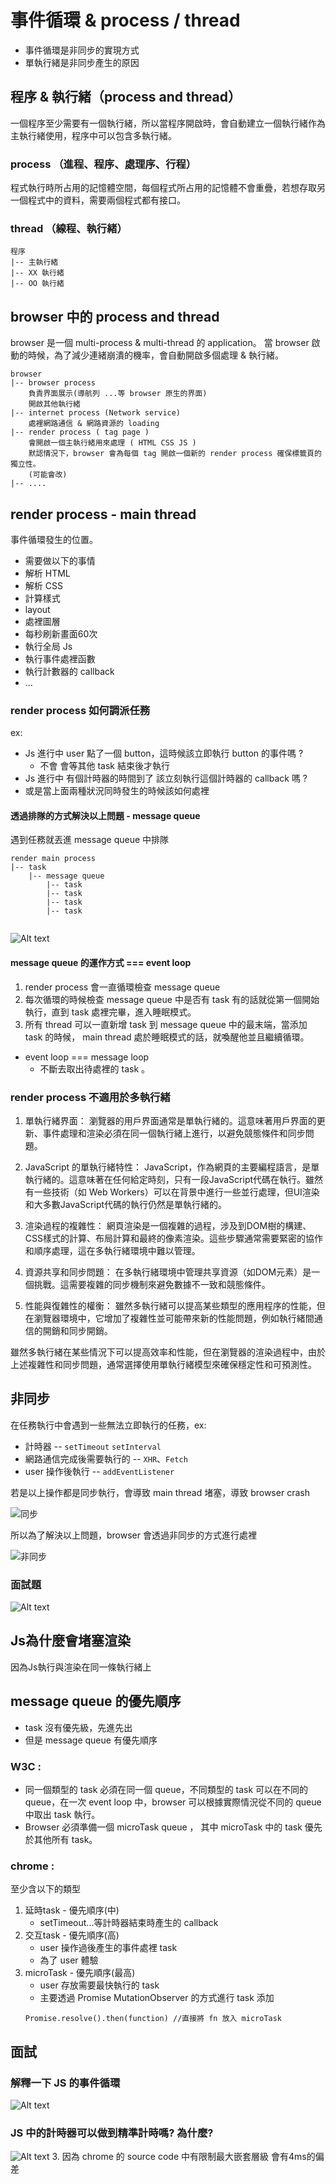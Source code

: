 # 事件循環 & process / thread
- 事件循環是非同步的實現方式
- 單執行緒是非同步產生的原因

## 程序 & 執行緒（process and thread）
 一個程序至少需要有一個執行緒，所以當程序開啟時，會自動建立一個執行緒作為主執行緒使用，程序中可以包含多執行緒。

###  process （進程、程序、處理序、行程）
程式執行時所占用的記憶體空間，每個程式所占用的記憶體不會重疊，若想存取另一個程式中的資料，需要兩個程式都有接口。

### thread （線程、執行緒）
```
程序
|-- 主執行緒
|-- XX 執行緒
|-- OO 執行緒
```

## browser 中的 process and thread
browser 是一個 multi-process & multi-thread 的 application。
當 browser 啟動的時候，為了減少連緒崩潰的機率，會自動開啟多個處理 & 執行緒。

```
browser
|-- browser process 
    負責界面展示(導航列 ...等 browser 原生的界面)
    開啟其他執行緒
|-- internet process (Network service)
    處裡網路通信 & 網路資源的 loading
|-- render process ( tag page )
    會開啟一個主執行緒用來處理 ( HTML CSS JS )
    默認情況下，browser 會為每個 tag 開啟一個新的 render process 確保標籤頁的獨立性。
    (可能會改)
|-- ....
```

## render process - main thread
事件循環發生的位置。
- 需要做以下的事情
- 解析 HTML
- 解析 CSS
- 計算樣式
-  layout 
- 處裡圖層
- 每秒刷新畫面60次
- 執行全局 Js 
- 執行事件處裡函數
- 執行計數器的 callback
- ...

### render process 如何調派任務
ex:
- Js 進行中 user 點了一個 button，這時候該立即執行 button 的事件嗎 ?
  - 不會 會等其他 task 結束後才執行
- Js 進行中 有個計時器的時間到了 該立刻執行這個計時器的 callback 嗎 ?
- 或是當上面兩種狀況同時發生的時候該如何處裡

#### 透過排隊的方式解決以上問題 - message queue
遇到任務就丟進 message queue 中排隊

```
render main process
|-- task
    |-- message queue
        |-- task
        |-- task
        |-- task
        |-- task
        
```
![Alt text](./image.png)

#### message queue 的運作方式 === event loop
1. render process 會一直循環檢查 message queue
2. 每次循環的時候檢查 message queue 中是否有 task 有的話就從第一個開始執行，直到 task 處裡完畢，進入睡眠模式。
3. 所有 thread 可以一直新增 task 到 message queue 中的最末端，當添加 task 的時候， main thread 處於睡眠模式的話，就喚醒他並且繼續循環。

- event loop === message loop
    - 不斷去取出待處裡的 task 。

###  render process 不適用於多執行緒
1. 單執行緒界面：
瀏覽器的用戶界面通常是單執行緒的。這意味著用戶界面的更新、事件處理和渲染必須在同一個執行緒上進行，以避免競態條件和同步問題。

2. JavaScript 的單執行緒特性：
JavaScript，作為網頁的主要編程語言，是單執行緒的。這意味著在任何給定時刻，只有一段JavaScript代碼在執行。雖然有一些技術（如 Web Workers）可以在背景中進行一些並行處理，但UI渲染和大多數JavaScript代碼的執行仍然是單執行緒的。

3. 渲染過程的複雜性：
網頁渲染是一個複雜的過程，涉及到DOM樹的構建、CSS樣式的計算、布局計算和最終的像素渲染。這些步驟通常需要緊密的協作和順序處理，這在多執行緒環境中難以管理。

4. 資源共享和同步問題：
在多執行緒環境中管理共享資源（如DOM元素）是一個挑戰。這需要複雜的同步機制來避免數據不一致和競態條件。

5. 性能與復雜性的權衡：
雖然多執行緒可以提高某些類型的應用程序的性能，但在瀏覽器環境中，它增加了複雜性並可能帶來新的性能問題，例如執行緒間通信的開銷和同步開銷。

雖然多執行緒在某些情況下可以提高效率和性能，但在瀏覽器的渲染過程中，由於上述複雜性和同步問題，通常選擇使用單執行緒模型來確保穩定性和可預測性。

## 非同步
在任務執行中會遇到一些無法立即執行的任務，ex:
- 計時器 -- ```setTimeout``` ```setInterval```
- 網路通信完成後需要執行的 -- ```XHR```、```Fetch```
- user 操作後執行 -- ```addEventListener```

若是以上操作都是同步執行，會導致 main thread 堵塞，導致 browser crash

![同步](./image-1.png)

所以為了解決以上問題，browser 會透過非同步的方式進行處裡

![非同步](./image-2.png) 

### 面試題
![Alt text](./image-3.png)

## Js為什麼會堵塞渲染 
因為Js執行與渲染在同一條執行緒上

## message queue 的優先順序
- task 沒有優先級，先進先出
- 但是 message queue 有優先順序

### W3C :
- 同一個類型的 task 必須在同一個 queue，不同類型的 task 可以在不同的 queue，在一次 event loop 中，browser 可以根據實際情況從不同的 queue 中取出 task 執行。
- Browser 必須準備一個 microTask queue ， 其中 microTask 中的 task 優先於其他所有 task。 

### chrome :
至少含以下的類型
1. 延時task - 優先順序(中)
   - setTimeout...等計時器結束時產生的 callback
2. 交互task - 優先順序(高)
   - user 操作過後產生的事件處裡 task
   - 為了 user 體驗
3. microTask - 優先順序(最高)
   - user 存放需要最快執行的 task
   - 主要透過 Promise MutationObserver 的方式進行 task 添加 
    ```
    Promise.resolve().then(function) //直接將 fn 放入 microTask
    ```
## 面試
### 解釋一下 JS 的事件循環
![Alt text](./image-4.png)

### JS 中的計時器可以做到精準計時嗎? 為什麼?
![Alt text](./image-5.png)
3. 因為 chrome 的 source code 中有限制最大嵌套層級 會有4ms的偏差